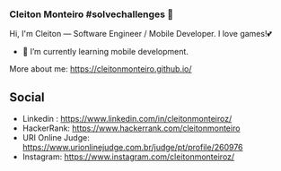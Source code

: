 ### Cleiton Monteiro #solvechallenges 👋

Hi, I'm Cleiton — Software Engineer / Mobile Developer. I love games!💕

- 🌱 I’m currently learning mobile development.

More about me: https://cleitonmonteiro.github.io/

## Social

- Linkedin : https://www.linkedin.com/in/cleitonmonteiroz/
- HackerRank: https://www.hackerrank.com/cleitonmonteiro
- URI Online Judge: https://www.urionlinejudge.com.br/judge/pt/profile/260976
- Instagram: https://www.instagram.com/cleitonmonteiroz/

<!--
**cleitonmonteiro/cleitonmonteiro** is a ✨ _special_ ✨ repository because its `README.md` (this file) appears on your GitHub profile.

Here are some ideas to get you started:

- 🔭 I’m currently working on ...
- 🌱 I’m currently learning ...
- 👯 I’m looking to collaborate on ...
- 🤔 I’m looking for help with ...
- 💬 Ask me about ...
- 📫 How to reach me: ...
- 😄 Pronouns: ...
- ⚡ Fun fact: ...
-->

